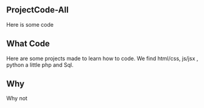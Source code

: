 ## ProjectCode-All

Here is some code

## What Code

Here are some projects made to learn how to code.
We find html/css, js/jsx , python a little php and Sql.

## Why

Why not

